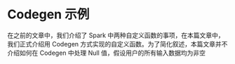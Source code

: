 # Codegen 示例

在之前的文章中，我们介绍了 Spark 中两种自定义函数的事项，在本篇文章中，我们正式介绍用 Codegen 方式实现的自定义函数。为了简化叙述，本篇文章并不介绍如何在 Codegen 中处理 Null 值，假设用户的所有输入数据均为非空

